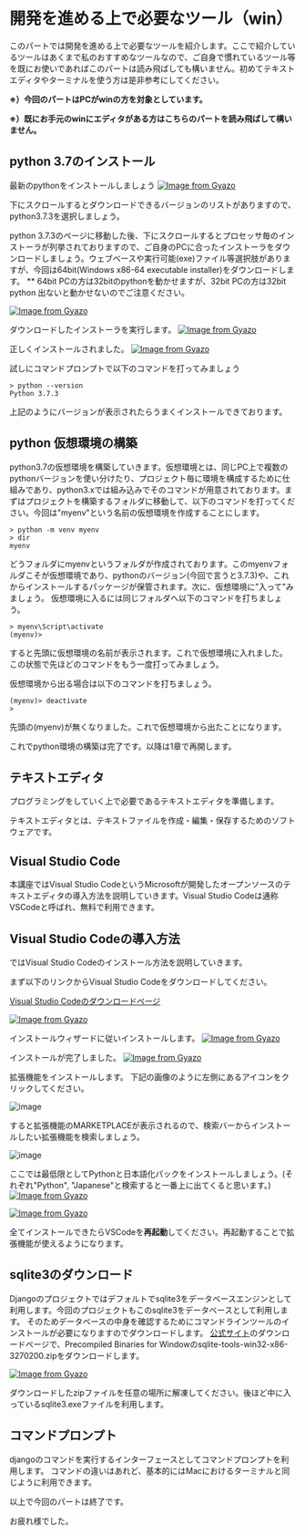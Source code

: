 # 開発を進める上で必要なツール（win）
このパートでは開発を進める上で必要なツールを紹介します。ここで紹介しているツールはあくまで私のおすすめなツールなので、ご自身で慣れているツール等を既にお使いであればこのパートは読み飛ばしても構いません。初めてテキストエディタやターミナルを使う方は是非参考にしてください。

**※）今回のパートはPCがwinの方を対象としています。**

**※）既にお手元のwinにエディタがある方はこちらのパートを読み飛ばして構いません。**

## python 3.7のインストール
最新のpythonをインストールしましょう
[![Image from Gyazo](https://i.gyazo.com/4ed2914ca122129edd68d3710527b896.png)](https://gyazo.com/4ed2914ca122129edd68d3710527b896)

下にスクロールするとダウンロードできるバージョンのリストがありますので、python3.7.3を選択しましょう。


python 3.7.3のページに移動した後、下にスクロールするとプロセッサ毎のインストーラが列挙されておりますので、ご自身のPCに合ったインストーラをダウンロードしましょう。ウェブベースや実行可能(exe)ファイル等選択肢がありますが、今回は64bit(Windows x86-64 executable installer)をダウンロードします。
** 64bit PCの方は32bitのpythonを動かせますが、32bit PCの方は32bit python 出ないと動かせないのでご注意ください。

[![Image from Gyazo](https://i.gyazo.com/1f92c8ee4e71a0b04d1e04e689be1c4e.png)](https://gyazo.com/1f92c8ee4e71a0b04d1e04e689be1c4e)


ダウンロードしたインストーラを実行します。
[![Image from Gyazo](https://i.gyazo.com/7f5af9b4aad7bc7afbba229f871693eb.png)](https://gyazo.com/7f5af9b4aad7bc7afbba229f871693eb)

正しくインストールされました。
[![Image from Gyazo](https://i.gyazo.com/6d0ba6c506498c95cb584e621063d9bc.png)](https://gyazo.com/6d0ba6c506498c95cb584e621063d9bc)

試しにコマンドプロンプトで以下のコマンドを打ってみましょう
```shell
> python --version
Python 3.7.3 
```
上記のようにバージョンが表示されたらうまくインストールできております。

## python 仮想環境の構築
python3.7の仮想環境を構築していきます。仮想環境とは、同じPC上で複数のpythonバージョンを使い分けたり、プロジェクト毎に環境を構成するために仕組みであり、python3.xでは組み込みでそのコマンドが用意されております。まずはプロジェクトを構築するフォルダに移動して、以下のコマンドを打ってください。今回は"myenv"という名前の仮想環境を作成することにします。
```shell
> python -m venv myenv
> dir
myenv
```
どうフォルダにmyenvというフォルダが作成されております。このmyenvフォルダこそが仮想環境であり、pythonのバージョン(今回で言うと3.7.3)や、これからインストールするパッケージが保管されます。次に、仮想環境に”入って”みましょう。
仮想環境に入るには同じフォルダへ以下のコマンドを打ちましょう。
```shell
> myenv\Script\activate
(myenv)>
```
すると先頭に仮想環境の名前が表示されます。これで仮想環境に入れました。
この状態で先ほどのコマンドをもう一度打ってみましょう。


仮想環境から出る場合は以下のコマンドを打ちましょう。
```shell
(myenv)> deactivate
>
```
先頭の(myenv)が無くなりました。これで仮想環境から出たことになります。

これでpython環境の構築は完了です。以降は1章で再開します。

## テキストエディタ
プログラミングをしていく上で必要であるテキストエディタを準備します。

テキストエディタとは、テキストファイルを作成・編集・保存するためのソフトウェアです。


## Visual Studio Code
本講座ではVisual Studio CodeというMicrosoftが開発したオープンソースのテキストエディタの導入方法を説明していきます。Visual Studio Codeは通称VSCodeと呼ばれ、無料で利用できます。


## Visual Studio Codeの導入方法
ではVisual Studio Codeのインストール方法を説明していきます。

まず以下のリンクからVisual Studio Codeをダウンロードしてください。

[Visual Studio Codeのダウンロードページ](https://code.visualstudio.com/)

[![Image from Gyazo](https://i.gyazo.com/1c7c9d22aa4c8a78b42b2619a46b0434.png)](https://gyazo.com/1c7c9d22aa4c8a78b42b2619a46b0434)



インストールウィザードに従いインストールします。
[![Image from Gyazo](https://i.gyazo.com/6c5aa339d6dab399f28d6c2f72a63777.png)](https://gyazo.com/6c5aa339d6dab399f28d6c2f72a63777)

インストールが完了しました。
[![Image from Gyazo](https://i.gyazo.com/855df5df17270b9c83ad5da86218c376.png)](https://gyazo.com/855df5df17270b9c83ad5da86218c376)

拡張機能をインストールします。
下記の画像のように左側にあるアイコンをクリックしてください。

![image](https://i.gyazo.com/b632f955a063c851c4b76315c2e13e4c.png)


すると拡張機能のMARKETPLACEが表示されるので、検索バーからインストールしたい拡張機能を検索しましょう。

![image](https://i.gyazo.com/182e29f848be2617b979606d4ae0dcd5.png)


ここでは最低限としてPythonと日本語化パックをインストールしましょう。(それぞれ"Python", "Japanese"と検索すると一番上に出てくると思います。)
[![Image from Gyazo](https://i.gyazo.com/fccfb6311a4c5ffd7773f78a7db0a518.png)](https://gyazo.com/fccfb6311a4c5ffd7773f78a7db0a518)

[![Image from Gyazo](https://i.gyazo.com/12f5f2f1d094795905ebfe6a51c9ce25.png)](https://gyazo.com/12f5f2f1d094795905ebfe6a51c9ce25)

全てインストールできたらVSCodeを**再起動**してください。再起動することで拡張機能が使えるようになります。

## sqlite3のダウンロード
Djangoのプロジェクトではデフォルトでsqlite3をデータベースエンジンとして利用します。今回のプロジェクトもこのsqlite3をデータベースとして利用します。
そのためデータベースの中身を確認するためにコマンドラインツールのインストールが必要になりますのでダウンロードします。
[公式サイト](https://sqlite.org/download.html)のダウンロードページで、Precompiled Binaries for Windowのsqlite-tools-win32-x86-3270200.zipをダウンロードします。

[![Image from Gyazo](https://i.gyazo.com/5dd2da951151fe771a15b939342ac0c2.png)](https://gyazo.com/5dd2da951151fe771a15b939342ac0c2)

ダウンロードしたzipファイルを任意の場所に解凍してください。後ほど中に入っているsqlite3.exeファイルを利用します。


## コマンドプロンプト
djangoのコマンドを実行するインターフェースとしてコマンドプロンプトを利用します。
コマンドの違いはあれど、基本的にはMacにおけるターミナルと同じように利用できます。

以上で今回のパートは終了です。

お疲れ様でした。